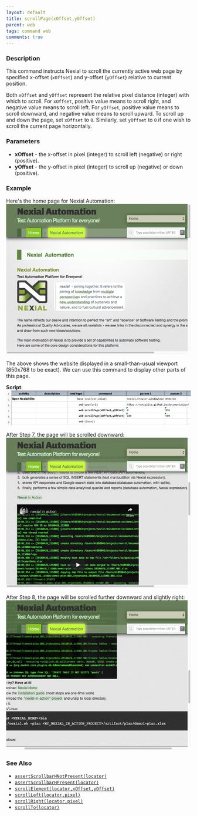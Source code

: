 ```yaml
---
layout: default
title: scrollPage(xOffset,yOffset)
parent: web
tags: command web
comments: true
---
```


### Description
This command instructs Nexial to scroll the currently active web page by specified x-offset (`xOffset`) and y-offset 
(`yOffset`) relative to current position. 

Both `xOffset` and `yOffset` represent the relative pixel distance (integer) with which to scroll. For `xOffset`, 
positive value means to scroll right, and negative value means to scroll left. For `yOffset`, positive value means to 
scroll downward, and negative value means to scroll upward. To scroll up and down the page, set `xOffset` to `0`. 
Similarly, set `yOffset` to `0` if one wish to scroll the current page horizontally.  


### Parameters
- **xOffset** - the x-offset in pixel (integer) to scroll left (negative) or right (positive).
- **yOffset** - the y-offset in pixel (integer) to scroll up (negative) or down (positive).


### Example
Here's the home page for Nexial Automation:<br/>
![](image/scrollPage_01.png)

The above shows the website displayed in a small-than-usual viewport (850x768 to be exact). We can use this command to
display other parts of this page.

**Script**:<br/>
![](image/scrollPage_04.png)

After Step 7, the page will be scrolled downward:<br/>
![](image/scrollPage_02.png)

After Step 8, the page will be scrolled further downward and slightly right:<br/>
![](image/scrollPage_03.png)


### See Also
- [`assertScrollbarHNotPresent(locator)`](assertScrollbarHNotPresent(locator))
- [`assertScrollbarHPresent(locator)`](assertScrollbarHPresent(locator))
- [`scrollElement(locator,xOffset,yOffset)`](scrollElement(locator,xOffset,yOffset))
- [`scrollLeft(locator,pixel)`](scrollLeft(locator,pixel))
- [`scrollRight(locator,pixel)`](scrollRight(locator,pixel))
- [`scrollTo(locator)`](scrollTo(locator))
